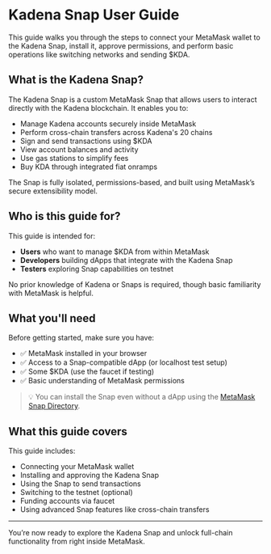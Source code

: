 # Kadena Snap User Guide

This guide walks you through the steps to connect your MetaMask wallet to the Kadena Snap, install it, approve permissions, and perform basic operations like switching networks and sending $KDA.

## What is the Kadena Snap?

The Kadena Snap is a custom MetaMask Snap that allows users to interact directly with the Kadena blockchain. It enables you to:

- Manage Kadena accounts securely inside MetaMask
- Perform cross-chain transfers across Kadena's 20 chains
- Sign and send transactions using $KDA
- View account balances and activity
- Use gas stations to simplify fees
- Buy KDA through integrated fiat onramps

The Snap is fully isolated, permissions-based, and built using MetaMask’s secure extensibility model.

## Who is this guide for?

This guide is intended for:

- **Users** who want to manage $KDA from within MetaMask
- **Developers** building dApps that integrate with the Kadena Snap
- **Testers** exploring Snap capabilities on testnet

No prior knowledge of Kadena or Snaps is required, though basic familiarity with MetaMask is helpful.

## What you'll need

Before getting started, make sure you have:

- ✅ MetaMask installed in your browser  
- ✅ Access to a Snap-compatible dApp (or localhost test setup)  
- ✅ Some $KDA (use the faucet if testing)  
- ✅ Basic understanding of MetaMask permissions

> 💡 You can install the Snap even without a dApp using the [MetaMask Snap Directory](https://snaps.metamask.io).

## What this guide covers

This guide includes:

- Connecting your MetaMask wallet
- Installing and approving the Kadena Snap
- Using the Snap to send transactions
- Switching to the testnet (optional)
- Funding accounts via faucet
- Using advanced Snap features like cross-chain transfers

---

You’re now ready to explore the Kadena Snap and unlock full-chain functionality from right inside MetaMask.
